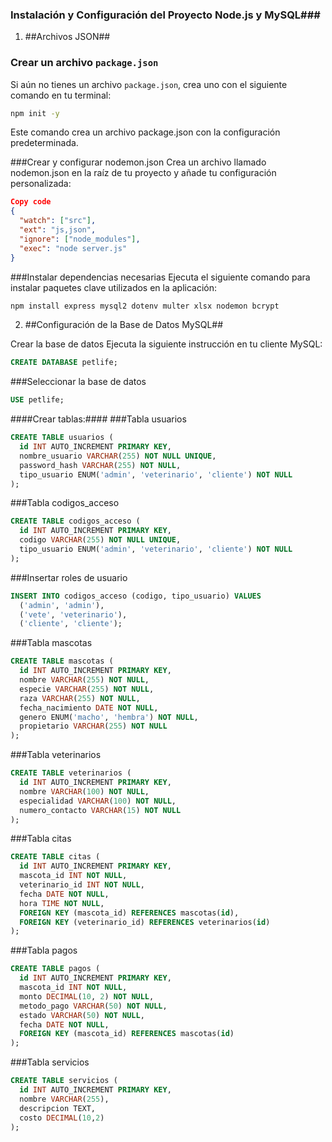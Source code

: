 ### Instalación y Configuración del Proyecto Node.js y MySQL###

1. ##Archivos JSON##

### Crear un archivo `package.json`  
Si aún no tienes un archivo `package.json`, crea uno con el siguiente comando en tu terminal:

```bash
npm init -y
```
Este comando crea un archivo package.json con la configuración predeterminada.

###Crear y configurar nodemon.json
Crea un archivo llamado nodemon.json en la raíz de tu proyecto y añade tu configuración personalizada:

```json
Copy code
{
  "watch": ["src"],
  "ext": "js,json",
  "ignore": ["node_modules"],
  "exec": "node server.js"
}
```
###Instalar dependencias necesarias
Ejecuta el siguiente comando para instalar paquetes clave utilizados en la aplicación:

```bash
npm install express mysql2 dotenv multer xlsx nodemon bcrypt
```
2. ##Configuración de la Base de Datos MySQL##

Crear la base de datos
Ejecuta la siguiente instrucción en tu cliente MySQL:

```sql
CREATE DATABASE petlife;
```
###Seleccionar la base de datos
```sql
USE petlife;
```
####Crear tablas:####
###Tabla usuarios
```sql
CREATE TABLE usuarios (
  id INT AUTO_INCREMENT PRIMARY KEY,
  nombre_usuario VARCHAR(255) NOT NULL UNIQUE,
  password_hash VARCHAR(255) NOT NULL,
  tipo_usuario ENUM('admin', 'veterinario', 'cliente') NOT NULL
);
```
###Tabla codigos_acceso
```sql
CREATE TABLE codigos_acceso (
  id INT AUTO_INCREMENT PRIMARY KEY,
  codigo VARCHAR(255) NOT NULL UNIQUE,
  tipo_usuario ENUM('admin', 'veterinario', 'cliente') NOT NULL
);
```
###Insertar roles de usuario
```sql
INSERT INTO codigos_acceso (codigo, tipo_usuario) VALUES
  ('admin', 'admin'),
  ('vete', 'veterinario'),
  ('cliente', 'cliente');
```
###Tabla mascotas
```sql
CREATE TABLE mascotas (
  id INT AUTO_INCREMENT PRIMARY KEY,
  nombre VARCHAR(255) NOT NULL,
  especie VARCHAR(255) NOT NULL,
  raza VARCHAR(255) NOT NULL,
  fecha_nacimiento DATE NOT NULL,
  genero ENUM('macho', 'hembra') NOT NULL,
  propietario VARCHAR(255) NOT NULL
);
```
###Tabla veterinarios
```sql
CREATE TABLE veterinarios (
  id INT AUTO_INCREMENT PRIMARY KEY,
  nombre VARCHAR(100) NOT NULL,
  especialidad VARCHAR(100) NOT NULL,
  numero_contacto VARCHAR(15) NOT NULL
);
```
###Tabla citas
```sql
CREATE TABLE citas (
  id INT AUTO_INCREMENT PRIMARY KEY,
  mascota_id INT NOT NULL,
  veterinario_id INT NOT NULL,
  fecha DATE NOT NULL,
  hora TIME NOT NULL,
  FOREIGN KEY (mascota_id) REFERENCES mascotas(id),
  FOREIGN KEY (veterinario_id) REFERENCES veterinarios(id)
);
```
###Tabla pagos
```sql
CREATE TABLE pagos (
  id INT AUTO_INCREMENT PRIMARY KEY,
  mascota_id INT NOT NULL,
  monto DECIMAL(10, 2) NOT NULL,
  metodo_pago VARCHAR(50) NOT NULL,
  estado VARCHAR(50) NOT NULL,
  fecha DATE NOT NULL,
  FOREIGN KEY (mascota_id) REFERENCES mascotas(id)
);
```
###Tabla servicios
```sql
CREATE TABLE servicios (
  id INT AUTO_INCREMENT PRIMARY KEY,
  nombre VARCHAR(255),
  descripcion TEXT,
  costo DECIMAL(10,2)
);
```
